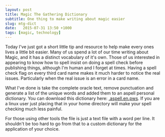 ```yaml
---
layout: post
title: Magic The Gathering Dictionary
subtitle: One thing to make writing about magic easier
slug: mtg-dict
date:   2015-07-31 13:50 +1000
tags: [magic, technology]
---
```


Today I've just got a short little tip and resource to help make every ones lives a 
little bit easier. Many of us spend a lot of our time writing about Magic, and
it has a distinct vocabulary of it's own. Those of us interested in appearing
to know how to spell insist on doing a spell check before publishing things,
although I'm human and I forget at times. Having a spell check flag on every
third card name makes it much harder to notice the real issues. Particularly
when the real issue is an error in a card name.

What I've done is take the complete oracle text, remove punctuation and generate
a list of the unique words and added them to an aspell personal dictionary. You
can download this dictionary here: [.aspell.en.pws][1]. If you are a linux user
just placing that in your home directory will make your spell checking much less
painful.

For those using other tools the file is just a text file with a word per line. It
shouldn't be too hard to go from that to a custom dictionary for the application of
your choice.


[1]: /files/.aspell.en.pws
